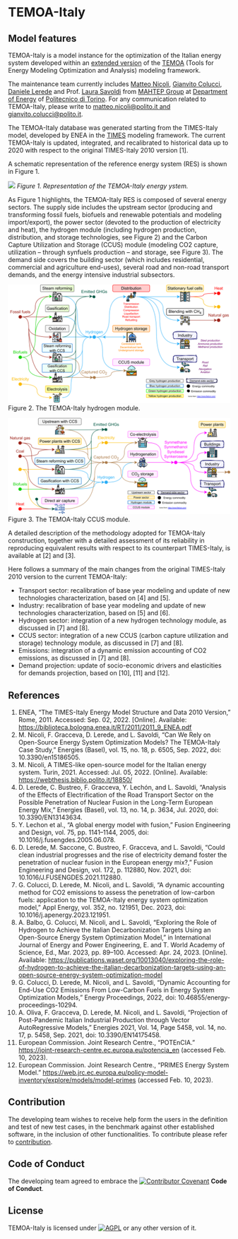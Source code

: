 # TEMOA-Italy
## Model features

TEMOA-Italy is a model instance for the optimization of the Italian energy system developed within an [extended version](https://github.com/MAHTEP/TEMOA) of the [TEMOA](https://temoacloud.com/) (Tools for Energy Modeling Optimization and Analysis) modeling framework.

The maintenance team currently includes [Matteo Nicoli](http://www.mahtep.polito.it/people/phd_students/nicoli_matteo), [Gianvito Colucci](http://www.mahtep.polito.it/people/phd_students/colucci_gianvito), [Daniele Lerede](http://www.mahtep.polito.it/people/phd_students/lerede_daniele) and Prof. [Laura Savoldi](http://www.mahtep.polito.it/people/head/savoldi_laura) from [MAHTEP Group](http://www.mahtep.polito.it) at [Department of Energy](https://www.denerg.polito.it/en/) of [Politecnico di Torino](https://www.polito.it/en).
For any communication related to TEMOA-Italy, please write to [matteo.nicoli@polito.it and gianvito.colucci@polito.it](mailto:matteo.nicoli@polito.it;gianvito.colucci@polito.it).

The TEMOA-Italy database was generated starting from the TIMES-Italy model, developed by ENEA in the [TIMES](https://iea-etsap.org/index.php/etsap-tools/model-generators/times) modeling framework. The current TEMOA-Italy is updated, integrated, and recalibrated to historical data up to 2020 with respect to the original TIMES-Italy 2010 version [1].

A schematic representation of the reference energy system (RES) is shown in Figure 1.

![](docs/ReferenceEnergySystem.svg)
*Figure 1. Representation of the TEMOA-Italy energy ystem.*

As Figure 1 highlights, the TEMOA-Italy RES is composed of several energy sectors.
The supply side includes the upstream sector (producing and transforming fossil fuels, biofuels and renewable potentials and modeling import/export), the power sector (devoted to the production of electricity and heat), the hydrogen module (including hydrogen production, distribution, and storage technologies, see Figure 2) and the Carbon Capture Utilization and Storage (CCUS) module (modeling CO2 capture, utilization – through synfuels production – and storage, see Figure 3).
The demand side covers the building sector (which includes residential, commercial and agriculture end-uses), several road and non-road transport demands, and the energy intensive industrial subsectors.

![](docs/Hydrogen.svg)
Figure 2. The TEMOA-Italy hydrogen module.

![](docs/CCUS.svg)
Figure 3. The TEMOA-Italy CCUS module.

A detailed description of the methodology adopted for TEMOA-Italy construction, together with a detailed assessment of its reliability in reproducing equivalent results with respect to its counterpart TIMES-Italy, is available at [2] and [3].

Here follows a summary of the main changes from the original TIMES-Italy 2010 version to the current TEMOA-Italy:
- Transport sector: recalibration of base year modeling and update of new technologies characterization, based on [4] and [5].
- Industry: recalibration of base year modeling and update of new technologies characterization, based on [5] and [6].
- Hydrogen sector: integration of a new hydrogen technology module, as discussed in [7] and [8].
- CCUS sector: integration of a new CCUS (carbon capture utilization and storage) technology module, as discussed in [7] and [8].
- Emissions: integration of a dynamic emission accounting of CO2 emissions, as discussed in [7] and [8].
- Demand projection: update of socio-economic drivers and elasticities for demands projection, based on [10], [11] and [12].

## References

1. ENEA, “The TIMES-Italy Energy Model Structure and Data 2010 Version,” Rome, 2011. Accessed: Sep. 02, 2022. [Online]. Available: https://biblioteca.bologna.enea.it/RT/2011/2011_9_ENEA.pdf
2. M. Nicoli, F. Gracceva, D. Lerede, and L. Savoldi, “Can We Rely on Open-Source Energy System Optimization Models? The TEMOA-Italy Case Study,” Energies (Basel), vol. 15, no. 18, p. 6505, Sep. 2022, doi: 10.3390/en15186505.
3. M. Nicoli, A TIMES-like open-source model for the Italian energy system. Turin, 2021. Accessed: Jul. 05, 2022. [Online]. Available: https://webthesis.biblio.polito.it/18850/
4. D. Lerede, C. Bustreo, F. Gracceva, Y. Lechón, and L. Savoldi, “Analysis of the Effects of Electrification of the Road Transport Sector on the Possible Penetration of Nuclear Fusion in the Long-Term European Energy Mix,” Energies (Basel), vol. 13, no. 14, p. 3634, Jul. 2020, doi: 10.3390/EN13143634.
5. Y. Lechon et al., “A global energy model with fusion,” Fusion Engineering and Design, vol. 75, pp. 1141–1144, 2005, doi: 10.1016/j.fusengdes.2005.06.078.
6. D. Lerede, M. Saccone, C. Bustreo, F. Gracceva, and L. Savoldi, “Could clean industrial progresses and the rise of electricity demand foster the penetration of nuclear fusion in the European energy mix?,” Fusion Engineering and Design, vol. 172, p. 112880, Nov. 2021, doi: 10.1016/J.FUSENGDES.2021.112880.
7. G. Colucci, D. Lerede, M. Nicoli, and L. Savoldi, “A dynamic accounting method for CO2 emissions to assess the penetration of low-carbon fuels: application to the TEMOA-Italy energy system optimization model,” Appl Energy, vol. 352, no. 121951, Dec. 2023, doi: 10.1016/j.apenergy.2023.121951.
8. A. Balbo, G. Colucci, M. Nicoli, and L. Savoldi, “Exploring the Role of Hydrogen to Achieve the Italian Decarbonization Targets Using an Open-Source Energy System Optimization Model,” in International Journal of Energy and Power Engineering, E. and T. World Academy of Science, Ed., Mar. 2023, pp. 89–100. Accessed: Apr. 24, 2023. [Online]. Available: https://publications.waset.org/10013040/exploring-the-role-of-hydrogen-to-achieve-the-italian-decarbonization-targets-using-an-open-source-energy-system-optimization-model
9. G. Colucci, D. Lerede, M. Nicoli, and L. Savoldi, “Dynamic Accounting for End-Use CO2 Emissions From Low-Carbon Fuels in Energy System Optimization Models,” Energy Proceedings, 2022, doi: 10.46855/energy-proceedings-10294.
10. A. Oliva, F. Gracceva, D. Lerede, M. Nicoli, and L. Savoldi, “Projection of Post-Pandemic Italian Industrial Production through Vector AutoRegressive Models,” Energies 2021, Vol. 14, Page 5458, vol. 14, no. 17, p. 5458, Sep. 2021, doi: 10.3390/EN14175458.
11. European Commission. Joint Research Centre., “POTEnCIA.” https://joint-research-centre.ec.europa.eu/potencia_en (accessed Feb. 10, 2023).
12. European Commission. Joint Research Centre., “PRIMES Energy System Model.” https://web.jrc.ec.europa.eu/policy-model-inventory/explore/models/model-primes (accessed Feb. 10, 2023).

## Contribution

The developing team wishes to receive help form the users in the definition and test of new test cases, in the benchmark against other established software, in the inclusion of other functionalities.
To contribute please refer to [contribution](CONTRIBUTION.md).

## Code of Conduct

The developing team agreed to embrace the [![Contributor Covenant](https://img.shields.io/badge/Contributor%20Covenant-2.1-4baaaa.svg)](CODE_OF_CONDUCT.md) **Code of Conduct**.
 
## License
TEMOA-Italy is licensed under [![AGPL](https://www.gnu.org/graphics/agplv3-with-text-100x42.png)](LICENSE) or any other version of it.
